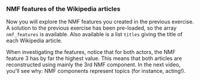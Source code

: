 ### NMF features of the Wikipedia articles

Now you will explore the NMF features you created in the previous exercise. A solution to the previous exercise has been pre-loaded, so the array `nmf_features` is available. Also available is a list `titles` giving the title of each Wikipedia article.

When investigating the features, notice that for both actors, the NMF feature 3 has by far the highest value. This means that both articles are reconstructed using mainly the 3rd NMF component. In the next video, you'll see why: NMF components represent topics (for instance, acting!).
